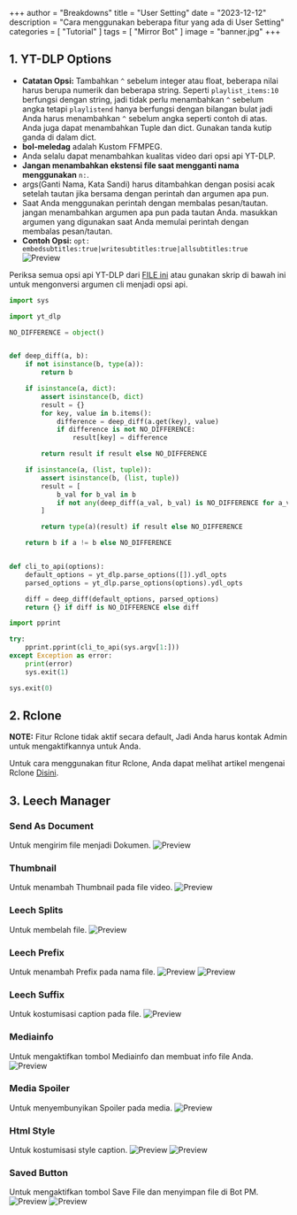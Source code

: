 +++
author = "Breakdowns"
title = "User Setting"
date = "2023-12-12"
description = "Cara menggunakan beberapa fitur yang ada di User Setting"
categories = [
    "Tutorial"
]
tags = [
    "Mirror Bot"
]
image = "banner.jpg"
+++
## 1. YT-DLP Options
- **Catatan Opsi:** Tambahkan `^` sebelum integer atau float, beberapa nilai harus berupa numerik dan beberapa string.
Seperti `playlist_items:10` berfungsi dengan string, jadi tidak perlu menambahkan `^` sebelum angka tetapi `playlistend` hanya berfungsi dengan bilangan bulat jadi Anda harus menambahkan `^` sebelum angka seperti contoh di atas.
Anda juga dapat menambahkan Tuple dan dict. Gunakan tanda kutip ganda di dalam dict.
- **bol-meledag** adalah Kustom FFMPEG.
- Anda selalu dapat menambahkan kualitas video dari opsi api YT-DLP.
- **Jangan menambahkan ekstensi file saat mengganti nama menggunakan** `n:`.
- args(Ganti Nama, Kata Sandi) harus ditambahkan dengan posisi acak setelah tautan jika bersama dengan perintah dan argumen apa pun.
- Saat Anda menggunakan perintah dengan membalas pesan/tautan. jangan menambahkan argumen apa pun pada tautan Anda. masukkan argumen yang digunakan saat Anda memulai perintah dengan membalas pesan/tautan.
- **Contoh Opsi:** `opt: embedsubtitles:true|writesubtitles:true|allsubtitles:true`
![Preview](ytdlp-options.jpg)

Periksa semua opsi api YT-DLP dari [FILE ini](https://github.com/yt-dlp/yt-dlp/blob/master/yt_dlp/YoutubeDL.py#L184) atau gunakan skrip di bawah ini untuk mengonversi argumen cli menjadi opsi api.

```python
import sys

import yt_dlp

NO_DIFFERENCE = object()


def deep_diff(a, b):
    if not isinstance(b, type(a)):
        return b

    if isinstance(a, dict):
        assert isinstance(b, dict)
        result = {}
        for key, value in b.items():
            difference = deep_diff(a.get(key), value)
            if difference is not NO_DIFFERENCE:
                result[key] = difference

        return result if result else NO_DIFFERENCE

    if isinstance(a, (list, tuple)):
        assert isinstance(b, (list, tuple))
        result = [
            b_val for b_val in b
            if not any(deep_diff(a_val, b_val) is NO_DIFFERENCE for a_val in a)
        ]

        return type(a)(result) if result else NO_DIFFERENCE

    return b if a != b else NO_DIFFERENCE


def cli_to_api(options):
    default_options = yt_dlp.parse_options([]).ydl_opts
    parsed_options = yt_dlp.parse_options(options).ydl_opts

    diff = deep_diff(default_options, parsed_options)
    return {} if diff is NO_DIFFERENCE else diff

import pprint

try:
    pprint.pprint(cli_to_api(sys.argv[1:]))
except Exception as error:
    print(error)
    sys.exit(1)

sys.exit(0)
```

## 2. Rclone
**NOTE:** Fitur Rclone tidak aktif secara default, Jadi Anda harus kontak Admin untuk mengaktifkannya untuk Anda.

Untuk cara menggunakan fitur Rclone, Anda dapat melihat artikel mengenai Rclone [Disini](/p/rclone).

## 3. Leech Manager
### Send As Document
Untuk mengirim file menjadi Dokumen.
![Preview](send-as-document.jpg)

### Thumbnail
Untuk menambah Thumbnail pada file video.
![Preview](thumbnail.jpg)

### Leech Splits
Untuk membelah file.
![Preview](leech-splits.jpg)

### Leech Prefix
Untuk menambah Prefix pada nama file.
![Preview](leech-prefix-1.jpg)
![Preview](leech-prefix-2.jpg)

### Leech Suffix
Untuk kostumisasi caption pada file.
![Preview](leech-suffix.jpg)

### Mediainfo
Untuk mengaktifkan tombol Mediainfo dan membuat info file Anda.
![Preview](mediainfo.jpg)

### Media Spoiler
Untuk menyembunyikan Spoiler pada media.
![Preview](media-spoiler.jpg)

### Html Style
Untuk kostumisasi style caption.
![Preview](html-style-1.jpg)
![Preview](html-style-2.jpg)

### Saved Button
Untuk mengaktifkan tombol Save File dan menyimpan file di Bot PM.
![Preview](saved-button-1.jpg)
![Preview](saved-button-2.jpg)
